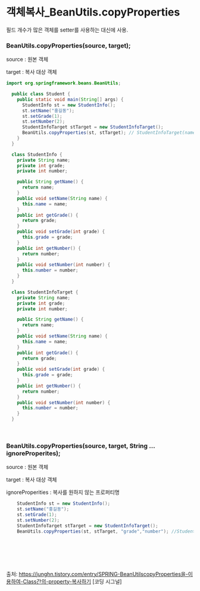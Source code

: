 # 객체복사_BeanUtils.copyProperties

필드 개수가 많은 객체를 setter를 사용하는 대신에 사용.



### BeanUtils.copyProperties(source, target);

source : 원본 객체

target : 복사 대상 객체



```java
import org.springframework.beans.BeanUtils;

  public class Student {
    public static void main(String[] args) {
      StudentInfo st = new StudentInfo();
      st.setName("홍길동");
      st.setGrade(1);
      st.setNumber(2);
      StudentInfoTarget stTarget = new StudentInfoTarget();
      BeanUtils.copyProperties(st, stTarget); // StudentInfoTarget(name=홍길동, grade=2, number=15)
    }
  }

  class StudentInfo {
    private String name;
    private int grade;
    private int number;

    public String getName() {
      return name;
    }
    public void setName(String name) {
      this.name = name;
    }
    public int getGrade() {
      return grade;
    }
    public void setGrade(int grade) {
      this.grade = grade;
    }
    public int getNumber() {
      return number;
    }
    public void setNumber(int number) {
      this.number = number;
    }
  }

  class StudentInfoTarget {
    private String name;
    private int grade;
    private int number;

    public String getName() {
      return name;
    }
    public void setName(String name) {
      this.name = name;
    }
    public int getGrade() {
      return grade;
    }
    public void setGrade(int grade) {
      this.grade = grade;
    }
    public int getNumber() {
      return number;
    }
    public void setNumber(int number) {
      this.number = number;
    }
  }
```

 <br>

### BeanUtils.copyProperties(source, target, String ... ignoreProperites);

source : 원본 객체

target : 복사 대상 객체

ignoreProperities : 복사를 원하지 않는 프로퍼티명

```java
    StudentInfo st = new StudentInfo();
    st.setName("홍길동");
    st.setGrade(1);
    st.setNumber(2);
    StudentInfoTarget stTarget = new StudentInfoTarget();
    BeanUtils.copyProperties(st, stTarget, "grade","number"); //StudentInfoTarget(name=홍길동, grade=0, number=0)
```

<br><br><br><br>







출처: https://junghn.tistory.com/entry/SPRING-BeanUtilscopyProperties을-이용하여-Class간의-property-복사하기 [코딩 시그널]
